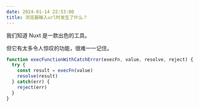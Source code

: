 ```yaml
---
date: 2024-01-14 22:53:00
title: 浏览器输入url时发生了什么？
---
```

我们知道 Nuxt 是一款出色的工具。

但它有太多令人惊叹的功能，很难一一记住。

```javascript
function execFunctionWithCatchError(execFn, value, resolve, reject) {
  try {
    const result = execFn(value)
    resolve(result)
  } catch(err) {
    reject(err)
  }
}
```
